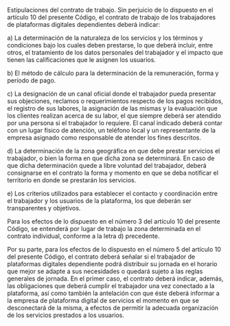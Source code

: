 Estipulaciones del contrato de trabajo. Sin perjuicio de lo dispuesto en el artículo 10 del presente Código, el contrato de trabajo de los trabajadores de plataformas digitales dependientes deberá indicar:

a) La determinación de la naturaleza de los servicios y los términos y condiciones bajo los cuales deben prestarse, lo que deberá incluir, entre otros, el tratamiento de los datos personales del trabajador y el impacto que tienen las calificaciones que le asignen los usuarios.

b) El método de cálculo para la determinación de la remuneración, forma y período de pago.

c) La designación de un canal oficial donde el trabajador pueda presentar sus objeciones, reclamos o requerimientos respecto de los pagos recibidos, el registro de sus labores, la asignación de las mismas y la evaluación que los clientes realizan acerca de su labor, el que siempre deberá ser atendido por una persona si el trabajador lo requiere. El canal indicado deberá contar con un lugar físico de atención, un teléfono local y un representante de la empresa asignado como responsable de atender los fines descritos.

d) La determinación de la zona geográfica en que debe prestar servicios el trabajador, o bien la forma en que dicha zona se determinará. En caso de que dicha determinación quede a libre voluntad del trabajador, deberá consignarse en el contrato la forma y momento en que se deba notificar el territorio en donde se prestarán los servicios.

e) Los criterios utilizados para establecer el contacto y coordinación entre el trabajador y los usuarios de la plataforma, los que deberán ser transparentes y objetivos.

Para los efectos de lo dispuesto en el número 3 del artículo 10 del presente Código, se entenderá por lugar de trabajo la zona determinada en el contrato individual, conforme a la letra d) precedente.

Por su parte, para los efectos de lo dispuesto en el número 5 del artículo 10 del presente Código, el contrato deberá señalar si el trabajador de plataformas digitales dependiente podrá distribuir su jornada en el horario que mejor se adapte a sus necesidades o quedará sujeto a las reglas generales de jornada. En el primer caso, el contrato deberá indicar, además, las obligaciones que deberá cumplir el trabajador una vez conectado a la plataforma, así como también la antelación con que éste deberá informar a la empresa de plataforma digital de servicios el momento en que se desconectará de la misma, a efectos de permitir la adecuada organización de los servicios prestados a los usuarios.